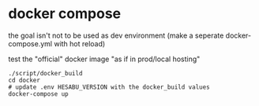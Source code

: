 # docker compose

the goal isn't not to be used as dev environment (make a seperate docker-compose.yml with hot reload)

test the "official" docker image "as if in prod/local hosting"

```
./script/docker_build
cd docker
# update .env HESABU_VERSION with the docker_build values
docker-compose up
```
